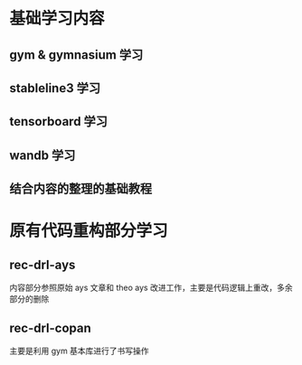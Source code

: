# 基础学习内容

## gym & gymnasium 学习



## stableline3 学习



## tensorboard 学习





## wandb 学习



## 结合内容的整理的基础教程







# 原有代码重构部分学习

## rec-drl-ays

内容部分参照原始 ays 文章和 theo ays 改进工作，主要是代码逻辑上重改，多余部分的删除



## rec-drl-copan

主要是利用 gym 基本库进行了书写操作



